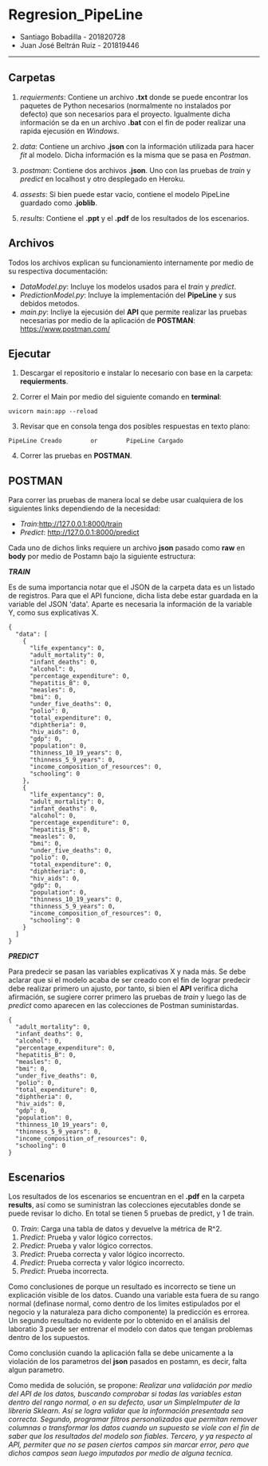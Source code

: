 # Regresion_PipeLine

* Santiago Bobadilla - 201820728
* Juan José Beltrán Ruiz - 201819446

---

## Carpetas

1. *requierments*: Contiene un archivo **.txt** donde se puede encontrar los paquetes de Python necesarios (normalmente no instalados por defecto) que son necesarios para el proyecto. Igualmente dicha información se da en un archivo **.bat** con el fin de poder realizar una rapida ejecusión en *Windows*.

2. *data*: Contiene un archivo **.json** con la información utilizada para hacer *fit* al modelo. Dicha información es la misma que se pasa en *Postman*.

3. *postman*: Contiene dos archivos **.json**. Uno con las pruebas de *train* y *predict* en localhost y otro desplegado en Heroku. 

4. *assests*: Si bien puede estar vacio, contiene el modelo PipeLine guardado como **.joblib**.

5. *results*: Contiene el **.ppt** y el **.pdf** de los resultados de los escenarios.

## Archivos

Todos los archivos explican su funcionamiento internamente por medio de su respectiva documentación:

*   *DataModel.py*: Incluye los modelos usados para el *train* y *predict*.
*   *PredictionModel.py*: Incluye la implementación del **PipeLine** y sus debidos metodos.
*   *main.py*: Incliye la ejecusión del **API** que permite realizar las pruebas necesarias por medio de la aplicación de **POSTMAN**: https://www.postman.com/ 

## Ejecutar

1. Descargar el repositorio e instalar lo necesario con base en la carpeta: **requierments**.

2. Correr el Main por medio del siguiente comando en **terminal**:

```
uvicorn main:app --reload
```

3. Revisar que en consola tenga dos posibles respuestas en texto plano:

```
PipeLine Creado        or        PipeLine Cargado
```

4. Correr las pruebas en **POSTMAN**.

## POSTMAN

Para correr las pruebas de manera local se debe usar cualquiera de los siguientes links dependiendo de la necesidad:

*   *Train*:http://127.0.0.1:8000/train
*   *Predict*: http://127.0.0.1:8000/predict

Cada uno de dichos links requiere un archivo **json** pasado como **raw** en **body** por medio de Postamn bajo la siguiente estructura: 

***TRAIN***

Es de suma importancia notar que el JSON de la carpeta data es un listado de registros. Para que el API funcione, dicha lista debe estar guardada en la variable del JSON 'data'. Aparte es necesaria la información de la variable Y, como sus explicativas X.

```
{
  "data": [
    {
      "life_expentancy": 0,
      "adult_mortality": 0,
      "infant_deaths": 0,
      "alcohol": 0,
      "percentage_expenditure": 0,
      "hepatitis_B": 0,
      "measles": 0,
      "bmi": 0,
      "under_five_deaths": 0,
      "polio": 0,
      "total_expenditure": 0,
      "diphtheria": 0,
      "hiv_aids": 0,
      "gdp": 0,
      "population": 0,
      "thinness_10_19_years": 0,
      "thinness_5_9_years": 0,
      "income_composition_of_resources": 0,
      "schooling": 0
    },
    {
      "life_expentancy": 0,
      "adult_mortality": 0,
      "infant_deaths": 0,
      "alcohol": 0,
      "percentage_expenditure": 0,
      "hepatitis_B": 0,
      "measles": 0,
      "bmi": 0,
      "under_five_deaths": 0,
      "polio": 0,
      "total_expenditure": 0,
      "diphtheria": 0,
      "hiv_aids": 0,
      "gdp": 0,
      "population": 0,
      "thinness_10_19_years": 0,
      "thinness_5_9_years": 0,
      "income_composition_of_resources": 0,
      "schooling": 0
    }
  ]
}
```

***PREDICT***

Para predecir se pasan las variables explicativas X y nada más. Se debe aclarar que si el modelo acaba de ser creado con el fin de lograr predecir debe realizar primero un ajusto, por tanto, si bien el **API** verifica dicha afirmación, se sugiere correr primero las pruebas de *train* y luego las de *predict* como aparecen en las colecciones de Postman suministardas. 

```
{
  "adult_mortality": 0,
  "infant_deaths": 0,
  "alcohol": 0,
  "percentage_expenditure": 0,
  "hepatitis_B": 0,
  "measles": 0,
  "bmi": 0,
  "under_five_deaths": 0,
  "polio": 0,
  "total_expenditure": 0,
  "diphtheria": 0,
  "hiv_aids": 0,
  "gdp": 0,
  "population": 0,
  "thinness_10_19_years": 0,
  "thinness_5_9_years": 0,
  "income_composition_of_resources": 0,
  "schooling": 0
}
```

## Escenarios 

Los resultados de los escenarios se encuentran en el **.pdf** en la carpeta **results**, así como se suministran las colecciones ejecutables donde se puede revisar lo dicho. En total se tienen 5 pruebas de predict, y 1 de train.

0. *Train*: Carga una tabla de datos y devuelve la métrica de R^2.
1. *Predict*: Prueba y valor lógico correctos.
2. *Predict*: Prueba y valor lógico correctos.
3. *Predict*: Prueba correcta y valor lógico incorrecto.
4. *Predict*: Prueba correcta y valor lógico incorrecto.
5. *Predict*: Prueba incorrecta.

Como conclusiones de porque un resultado es incorrecto se tiene un explicación visible de los datos. Cuando una variable esta fuera de su rango normal (definase normal, como dentro de los limites estipulados por el negocio y la naturaleza para dicho componente) la predicción es errorea. Un segundo resultado no evidente por lo obtenido en el análisis del laboratio 3 puede ser entrenar el modelo con datos que tengan problemas dentro de los supuestos. 

Como conclusión cuando la aplicación falla se debe unicamente a la violación de los parametros del **json** pasados en postamn, es decir, falta algun parametro. 

Como medida de solución, se propone: *Realizar una validación por medio del API de los datos, buscando comprobar si todas las variables estan dentro del rango normal, o en su defecto, usar un SimpleImputer de la libreria Sklearn. Así se logra validar que la información presentada sea correcta. Segundo, programar filtros personalizados que permitan remover columnas o transformar los datos cuando un supuesto se viole con el fin de saber que los resultados del modelo son fiables. Tercero, y ya respecto al API, permiter que no se pasen ciertos campos sin marcar error, pero que dichos campos sean luego imputados por medio de alguna tecnica.*
